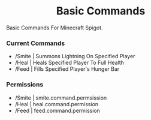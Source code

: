 <h1 align="center">Basic Commands</h1>

Basic Commands For Minecraft Spigot.

<h3>Current Commands</h3>

- /Smite <player> | Summons Lightning On Specified Player
- /Heal <player> | Heals Specified Player To Full Health
- /Feed <player> | Fills Specified Player's Hunger Bar

<h3>Permissions</h3>

- /Smite | smite.command.permsission
- /Heal | heal.command.permission
- /Feed | feed.command.permission
